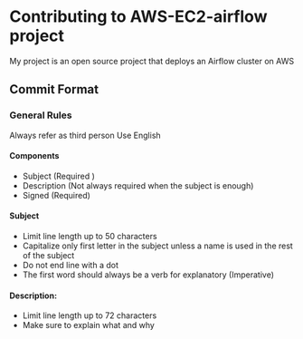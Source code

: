 # Contributing to AWS-EC2-airflow project

My project is an open source project that deploys an Airflow cluster on AWS

## Commit Format

### General Rules

Always refer as third person Use English

#### Components
- Subject (Required )
- Description (Not always required when the subject is enough)
- Signed (Required)

#### Subject

- Limit line length up to 50 characters
- Capitalize only first letter in the subject unless a name is used in the rest of the subject
- Do not end line with a dot
- The first word should always be a verb for explanatory (Imperative)

#### Description:

- Limit line length up to 72 characters
- Make sure to explain what and why
